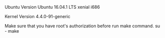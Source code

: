 Ubuntu Version
Ubuntu 16.04.1 LTS xenial i686

Kernel Version
4.4.0-91-generic

Make sure that you have root's authorization before run make command.
su -
make

